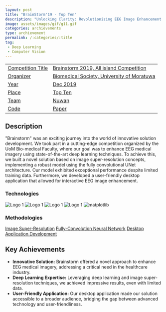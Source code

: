 ```yaml
---
layout: post
title: "BrainStorm'19 - Top Ten"
description: "Unlocking Clarity: Revolutionizing EEG Image Enhancement with Deep Learning"
image: assets/images/gif/g11.gif
categories: archievements
type: archievement
permalink: /:categories/:title
tag:
 - Deep Learning 
 - Computer Vision
---
```


<div id="main">
	<section id="one">
        <div class="inner no-padding" >
            <div class="table-container">
            <table>
                <tr>
                    <td class="first-column"><a href="#" class="special small disable">Competition Title</a></td>
                    <td class="second-column"><a href="#" class="small disable">Brainstorm 2019, All island Competition</a></td>
                </tr>
                <tr>
                    <td class="first-column"><a href="#" class="special small disable">Organizer</a></td>
                    <td class="second-column"><a href="#" class="small disable">Biomedical Society, University of Moratuwa</a></td>
                </tr>
                <tr>
                    <td class="first-column"><a href="#" class="special small disable">Year</a></td>
                    <td class="second-column"><a href="#" class="small disable">Dec 2019</a></td>
                </tr>
                <tr>
                    <td class="first-column"><a href="#" class="special small disable">Place</a></td>
                    <td class="second-column"><a href="#" class="small disable">Top Ten</a></td>
                </tr>
                <tr>
                    <td class="first-column"><a href="#" class="special small disable">Team</a></td>
                    <td class="second-column"><a href="#" class="small disable">Nuwan</a></td>
                </tr>
                <tr>
                    <td class="first-column"><a href="#" class="special small disable"><i class="fab fa-github"></i>Code</a></td>
                    <td class="second-column"><a href="#" class="special small disable"><i class="fa fa-file-pdf-o"></i>Paper</a></td>
                </tr>
            </table>
            </div>
        </div>
    </section>
	<section id='second'>
		<div class="inner no-padding">
			<div>
				<h2>Description</h2>
				<p>"Brainstorm" was an exciting journey into the world of innovative solution development. We took part in a cutting-edge competition organized by the UoM Bio-medical Faculty, where our goal was to enhance EEG medical imagery using state-of-the-art deep learning techniques. To achieve this, we built a novel solution based on image super-resolution concepts, implementing a robust model using the fully convolutional UNet architecture. Our model exhibited exceptional performance despite limited training data. Furthermore, we developed a user-friendly desktop application that allowed for interactive EEG image enhancement.</p>
			</div>
			<div class="row">
				<div class="6u 12u$(small)">
					<h3>Technologies</h3>
					<div class='logos-container'>
						<img src="{{site.baseurl}}/assets/images/logos/python.png" alt="Logo 1" class="logos">
						<img src="{{site.baseurl}}/assets/images/logos/sk_learn.png" alt="Logo 1" class="logos">
						<img src="{{site.baseurl}}/assets/images/logos/numpy.png" alt="Logo 1" class="logos">
						<img src="{{site.baseurl}}/assets/images/logos/pandas.png" alt="Logo 1" class="logos">
						<img src="{{site.baseurl}}/assets/images/logos/matplotlib.png" alt="matplotlib" class="logos">
					</div>
				</div>
				<div class="6u$ 12u$(small) ">
					<h3>Methodologies</h3>
					<p>
                        <a href="#" class="button small disable">Image Super-Resolution</a>
                        <a href="#" class="button small disable">Fully-Convolution Neural Network</a>
                        <a href="#" class="button small disable">Desktop Application Development</a>
                    </p>
				</div>
			</div>
		</div>
	</section>
	<section id='third'>
		<div class="inner no-padding">
			<div>
				<h2>Key Achievements</h2>
                <ul class='fa-ul'>
                    <li><i class="fa-li fa fa-check-square"></i><b>Innovative Solution:</b> Brainstorm offered a novel approach to enhance EEG medical imagery, addressing a critical need in the healthcare industry.</li>
                    <li><i class="fa-li fa fa-check-square"></i><b>Deep Learning Expertise:</b> Leveraging deep learning and image super-resolution techniques, we achieved impressive results, even with limited data.</li>
                    <li><i class="fa-li fa fa-check-square"></i><b>User-Friendly Application:</b> Our desktop application made our solution accessible to a broader audience, bridging the gap between advanced technology and user-friendliness.</li>
                </ul>
			</div>
		</div>
	</section>
</div>
